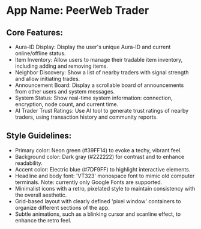 # **App Name**: PeerWeb Trader

## Core Features:

- Aura-ID Display: Display the user's unique Aura-ID and current online/offline status.
- Item Inventory: Allow users to manage their tradable item inventory, including adding and removing items.
- Neighbor Discovery: Show a list of nearby traders with signal strength and allow initiating trades.
- Announcement Board: Display a scrollable board of announcements from other users and system messages.
- System Status: Show real-time system information: connection, encryption, node count, and current time.
- AI Trader Trust Ratings: Use AI tool to generate trust ratings of nearby traders, using transaction history and community reports.

## Style Guidelines:

- Primary color: Neon green (#39FF14) to evoke a techy, vibrant feel.
- Background color: Dark gray (#222222) for contrast and to enhance readability.
- Accent color: Electric blue (#7DF9FF) to highlight interactive elements.
- Headline and body font: 'VT323' monospace font to mimic old computer terminals. Note: currently only Google Fonts are supported.
- Minimalist icons with a retro, pixelated style to maintain consistency with the overall aesthetic.
- Grid-based layout with clearly defined 'pixel window' containers to organize different sections of the app.
- Subtle animations, such as a blinking cursor and scanline effect, to enhance the retro feel.